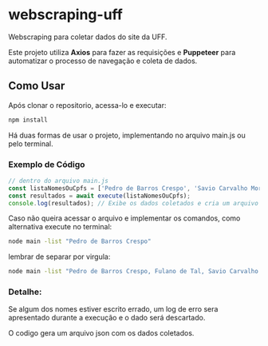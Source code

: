 # webscraping-uff

Webscraping para coletar dados do site da UFF.

Este projeto utiliza **Axios** para fazer as requisições e **Puppeteer** para automatizar o processo de navegação e coleta de dados.

## Como Usar
Após clonar o repositorio, acessa-lo e executar:
```bash
npm install
```
Há duas formas de usar o projeto, implementando no arquivo main.js ou pelo terminal.

### Exemplo de Código
```javascript
// dentro do arquivo main.js
const listaNomesOuCpfs = ['Pedro de Barros Crespo', 'Savio Carvalho Moraes'];
const resultados = await execute(listaNomesOuCpfs);
console.log(resultados); // Exibe os dados coletados e cria um arquivo json
```

Caso não queira acessar o arquivo e implementar os comandos, como alternativa execute no terminal:
```bash
node main -list "Pedro de Barros Crespo"
```

lembrar de separar por virgula:
```bash
node main -list "Pedro de Barros Crespo, Fulano de Tal, Savio Carvalho Moraes"
```

### Detalhe:
Se algum dos nomes estiver escrito errado, um log de erro sera apresentado durante a execução e o dado será descartado.

O codigo gera um arquivo json com os dados coletados.
